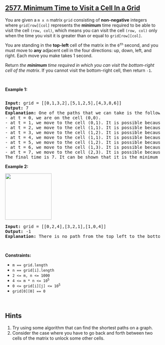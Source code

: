 ## [2577. Minimum Time to Visit a Cell In a Grid](https://leetcode.com/problems/minimum-time-to-visit-a-cell-in-a-grid/)
<p>You are given a <code>m x n</code> matrix <code>grid</code> consisting of <b>non-negative</b> integers where <code>grid[row][col]</code> represents the <strong>minimum</strong> time required to be able to visit the cell <code>(row, col)</code>, which means you can visit the cell <code>(row, col)</code> only when the time you visit it is greater than or equal to <code>grid[row][col]</code>.</p>

<p>You are standing in the <strong>top-left</strong> cell of the matrix in the <code>0<sup>th</sup></code> second, and you must move to <strong>any</strong> adjacent cell in the four directions: up, down, left, and right. Each move you make takes 1 second.</p>

<p>Return <em>the <strong>minimum</strong> time required in which you can visit the bottom-right cell of the matrix</em>. If you cannot visit the bottom-right cell, then return <code>-1</code>.</p>

<p>&nbsp;</p>
<p><strong class="example">Example 1:</strong></p>

<p><img alt="" src="https://assets.leetcode.com/uploads/2023/02/14/yetgriddrawio-8.png" /></p>

<pre>
<strong>Input:</strong> grid = [[0,1,3,2],[5,1,2,5],[4,3,8,6]]
<strong>Output:</strong> 7
<strong>Explanation:</strong> One of the paths that we can take is the following:
- at t = 0, we are on the cell (0,0).
- at t = 1, we move to the cell (0,1). It is possible because grid[0][1] &lt;= 1.
- at t = 2, we move to the cell (1,1). It is possible because grid[1][1] &lt;= 2.
- at t = 3, we move to the cell (1,2). It is possible because grid[1][2] &lt;= 3.
- at t = 4, we move to the cell (1,1). It is possible because grid[1][1] &lt;= 4.
- at t = 5, we move to the cell (1,2). It is possible because grid[1][2] &lt;= 5.
- at t = 6, we move to the cell (1,3). It is possible because grid[1][3] &lt;= 6.
- at t = 7, we move to the cell (2,3). It is possible because grid[2][3] &lt;= 7.
The final time is 7. It can be shown that it is the minimum time possible.
</pre>

<p><strong class="example">Example 2:</strong></p>

<p><img alt="" src="https://assets.leetcode.com/uploads/2023/02/14/yetgriddrawio-9.png" style="width: 151px; height: 151px;" /></p>

<pre>
<strong>Input:</strong> grid = [[0,2,4],[3,2,1],[1,0,4]]
<strong>Output:</strong> -1
<strong>Explanation:</strong> There is no path from the top left to the bottom-right cell.
</pre>

<p>&nbsp;</p>
<p><strong>Constraints:</strong></p>

<ul>
	<li><code>m == grid.length</code></li>
	<li><code>n == grid[i].length</code></li>
	<li><code>2 &lt;= m, n &lt;= 1000</code></li>
	<li><code>4 &lt;= m * n &lt;= 10<sup>5</sup></code></li>
	<li><code>0 &lt;= grid[i][j] &lt;= 10<sup>5</sup></code></li>
	<li><code>grid[0][0] == 0</code></li>
</ul>

<p>&nbsp;</p>
<style type="text/css">.spoilerbutton {display:block; border:dashed; padding: 0px 0px; margin:10px 0px; font-size:150%; font-weight: bold; color:#000000; background-color:cyan; outline:0; 
}
.spoiler {overflow:hidden;}
.spoiler > div {-webkit-transition: all 0s ease;-moz-transition: margin 0s ease;-o-transition: all 0s ease;transition: margin 0s ease;}
.spoilerbutton[value="Show Message"] + .spoiler > div {margin-top:-500%;}
.spoilerbutton[value="Hide Message"] + .spoiler {padding:5px;}
</style>


## Hints
1. Try using some algorithm that can find the shortest paths on a graph.
2. Consider the case where you have to go back and forth between two cells of the matrix to unlock some other cells.
